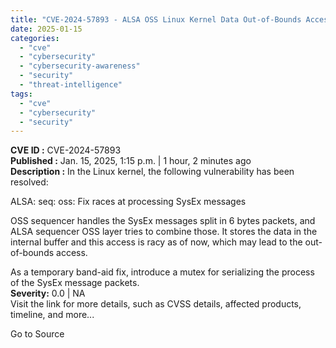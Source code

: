 ```yaml
---
title: "CVE-2024-57893 - ALSA OSS Linux Kernel Data Out-of-Bounds Access Vuln"
date: 2025-01-15
categories: 
  - "cve"
  - "cybersecurity"
  - "cybersecurity-awareness"
  - "security"
  - "threat-intelligence"
tags: 
  - "cve"
  - "cybersecurity"
  - "security"
---
```


**CVE ID :** CVE-2024-57893  
**Published :** Jan. 15, 2025, 1:15 p.m. | 1 hour, 2 minutes ago  
**Description :** In the Linux kernel, the following vulnerability has been resolved:

ALSA: seq: oss: Fix races at processing SysEx messages

OSS sequencer handles the SysEx messages split in 6 bytes packets, and ALSA sequencer OSS layer tries to combine those. It stores the data in the internal buffer and this access is racy as of now, which may lead to the out-of-bounds access.

As a temporary band-aid fix, introduce a mutex for serializing the process of the SysEx message packets.  
**Severity:** 0.0 | NA  
Visit the link for more details, such as CVSS details, affected products, timeline, and more...

Go to Source
